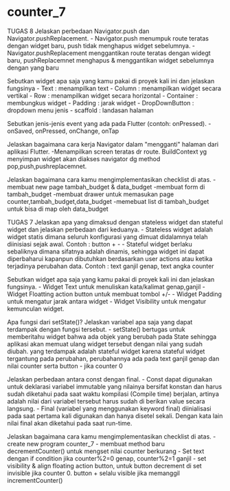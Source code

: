 # counter_7
TUGAS 8
Jelaskan perbedaan Navigator.push dan Navigator.pushReplacement.
    - Navigator.push menumpuk route teratas dengan widget baru, push tidak menghapus widget sebelumnya.
    - Navigator.pushReplacement menggantikan route teratas dengan widegt baru, pushReplacemnet menghapus & menggantikan widget sebelumnya dengan yang baru

Sebutkan widget apa saja yang kamu pakai di proyek kali ini dan jelaskan fungsinya
    - Text : menampilkan text
    - Column : menampilkan widget secara vertikal
    - Row : menampilkan widget secara horizontal
    - Container : membungkus widget
    - Padding : jarak widget
    - DropDownButton : dropdown menu jenis
    - scaffold : landasan halaman

Sebutkan jenis-jenis event yang ada pada Flutter (contoh: onPressed).
    - onSaved, onPressed, onChange, onTap

Jelaskan bagaimana cara kerja Navigator dalam "mengganti" halaman dari aplikasi Flutter.
    -Menampilkan screen teratas dr route. BuildContext yg menyimpan widget akan diakses navigator dg method pop,push,pushreplacemnet.

Jelaskan bagaimana cara kamu mengimplementasikan checklist di atas.
    -membuat new page tambah_budget & data_budget
    -membuat form di tambah_budget
    -membuat drawer untuk memasukan page counter,tambah_budget,data_budget
    -memebuat list di tambah_budget untuk bisa di map oleh data_budget







TUGAS 7
Jelaskan apa yang dimaksud dengan stateless widget dan stateful widget dan jelaskan perbedaan dari keduanya.
    - Stateless widget adalah widget statis dimana seluruh konfigurasi yang dimuat didalamnya telah diinisiasi sejak awal. Contoh : button + -
    - Stateful widget berlaku sebaliknya dimana sifatnya adalah dinamis, sehingga widget ini dapat diperbaharui kapanpun dibutuhkan berdasarkan user actions atau ketika terjadinya perubahan data. Contoh : text ganjil genap, text angka counter

Sebutkan widget apa saja yang kamu pakai di proyek kali ini dan jelaskan fungsinya.
    - Widget Text untuk menuliskan kata/kalimat genap,ganjil
    - Widget Floatting action button untuk membuat tombol +/-
    - Widget Padding untuk mengatur jarak antara widget
    - Widget Visibility untuk mengatur kemunculan widget.

Apa fungsi dari setState()? Jelaskan variabel apa saja yang dapat terdampak dengan fungsi tersebut.
    -  setState() bertugas untuk memberitahu widget bahwa ada objek yang berubah pada State sehingga aplikasi akan memuat ulang widget tersebut dengan nilai yang sudah diubah. yang terdampak adalah stateful widget karena stateful widget tergantung pada perubahan, perubahannya ada pada text ganjil genap dan nilai counter serta button - jika counter 0

Jelaskan perbedaan antara const dengan final.
    - Const dapat digunakan untuk deklarasi variabel immutable yang nilainya bersifat konstan dan harus sudah diketahui pada saat waktu kompilasi (Compile time) berjalan, artinya adalah nilai dari variabel tersebut harus sudah di berikan value secara langsung.
    - Final (variabel yang menggunakan keyword final) diinialisasi pada saat pertama kali digunakan dan hanya disetel sekali. Dengan kata lain nilai final akan diketahui pada saat run-time.

Jelaskan bagaimana cara kamu mengimplementasikan checklist di atas.
    - create new program counter_7
    - membuat method baru decrementCounter() untuk mengset nilai counter berkurang
    - Set text dengan if condition jika counter%2=0 genap, counter%2=1 ganjil
    - set visibility & align floating action button, untuk button decrement di set invisible jika counter 0. button + selalu visible jika memanggil incrementCounter()